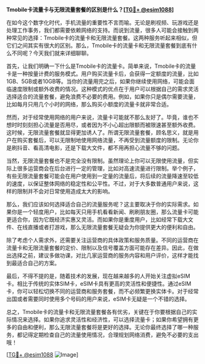**Tmobile卡流量卡与无限流量套餐的区别是什么？[[TG💪+ @esim1088](https://t.me/s/esim1088)]**

在如今这个数字化时代，手机流量的重要性不言而喻。无论是刷视频、玩游戏还是处理工作事务，我们都需要依赖网络的支持。而说到流量，很多人可能会接触到两种常见的选择：Tmobile卡的流量卡和无限流量套餐。这两种服务听起来相似，但它们之间其实有很大的区别。那么，Tmobile卡的流量卡和无限流量套餐到底有什么不同呢？今天我们就来详细聊聊。

首先，让我们明确一下什么是Tmobile卡的流量卡。简单来说，Tmobile卡的流量卡是一种按量计费的服务模式。用户购买流量卡后，会获得一定额度的流量，比如1GB、5GB或者10GB等。当你的流量用完之后，如果你继续使用网络，可能会面临速度限制或额外收费的情况。这种模式的优点在于用户可以根据自己的需求灵活选择适合的流量套餐，避免浪费不必要的费用。例如，如果你只是偶尔需要流量，比如每月只用几个小时的网络，那么购买小额度的流量卡就非常合适。

然而，对于经常使用网络的用户来说，流量卡可能就不那么友好了。毕竟，谁也不想时时刻刻担心流量是否用尽，或者因为不小心超出限额而被限速甚至额外收费。这时候，无限流量套餐就显得更加诱人了。所谓无限流量套餐，顾名思义，就是用户在购买套餐后，可以无限制地使用网络流量，不再受到流量额度的限制。无论你是刷抖音、看高清电影，还是下载大文件，都不用再担心流量不够的问题。

当然，无限流量套餐也不是完全没有限制。虽然理论上你可以无限使用流量，但实际上很多运营商会在后台进行一定的管理，比如对高速流量进行限制。举个例子，有些无限流量套餐可能会在用户使用到一定量的流量后，将后续的流量降速至较低的速度，以保证整体网络的稳定性和公平性。不过，对于大多数普通用户来说，这样的限制并不会对日常使用造成太大的影响。

那么，我们应该如何选择适合自己的流量服务呢？这主要取决于你的实际需求。如果你是一个轻度用户，比如每天只用手机看看新闻、刷刷朋友圈，那么流量卡可能更适合你，因为它既经济实惠又灵活。而如果你是重度用户，比如经常下载大文件、在线直播或者打游戏，那么无限流量套餐无疑会为你提供更大的便利和自由。

除了考虑个人需求外，还需要关注运营商的具体政策和服务质量。不同的运营商在流量卡和无限流量套餐的定价、限制以及信号覆盖方面可能存在差异。因此，在做出选择之前，建议多做功课，对比几家运营商的服务内容和用户评价，这样才能找到最适合自己的方案。

最后，不得不提的是，随着技术的发展，现在越来越多的人开始关注虚拟eSIM卡。相比于传统的实体SIM卡，eSIM卡具有更高的灵活性和便捷性。通过eSIM卡，你可以轻松切换不同的运营商和服务套餐，而不必频繁更换实体卡。对于经常出国或者需要同时使用多个号码的用户来说，eSIM卡无疑是一个不错的选择。

总之，Tmobile卡的流量卡和无限流量套餐各有优劣，关键在于你要根据自己的实际情况来选择。如果你追求灵活性和经济性，可以选择流量卡；如果你希望拥有更多的自由和便利，那么无限流量套餐将是更好的选择。无论你最终选择了哪一种服务，都记得定期检查自己的流量使用情况，合理规划网络消费，避免不必要的支出哦！

[[TG💪+ @esim1088](https://t.me/s/esim1088) ![Image](https://i.postimg.cc/4NQfJmqS/Snipaste-2025-05-13-00-14-12.png)]